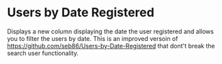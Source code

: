 # Users by Date Registered

Displays a new column displaying the date the user registered and allows you to filter the users by date.
This is an improved versoin of https://github.com/seb86/Users-by-Date-Registered that dont't break the search user functionality.  

